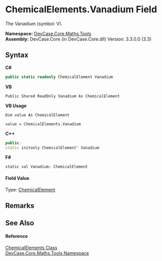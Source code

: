 # ChemicalElements.Vanadium Field
 

The Vanadium (symbol: V).

**Namespace:**&nbsp;<a href="N_DevCase_Core_Maths_Tools">DevCase.Core.Maths.Tools</a><br />**Assembly:**&nbsp;DevCase.Core (in DevCase.Core.dll) Version: 3.3.0.0 (3.3)

## Syntax

**C#**<br />
``` C#
public static readonly ChemicalElement Vanadium
```

**VB**<br />
``` VB
Public Shared ReadOnly Vanadium As ChemicalElement
```

**VB Usage**<br />
``` VB Usage
Dim value As ChemicalElement

value = ChemicalElements.Vanadium

```

**C++**<br />
``` C++
public:
static initonly ChemicalElement^ Vanadium
```

**F#**<br />
``` F#
static val Vanadium: ChemicalElement
```


#### Field Value
Type: <a href="T_DevCase_Core_Maths_ChemicalElement">ChemicalElement</a>

## Remarks


## See Also


#### Reference
<a href="T_DevCase_Core_Maths_Tools_ChemicalElements">ChemicalElements Class</a><br /><a href="N_DevCase_Core_Maths_Tools">DevCase.Core.Maths.Tools Namespace</a><br />